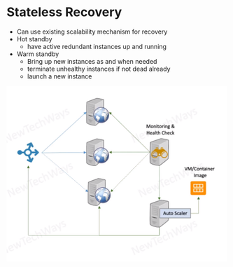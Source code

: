 # Stateless Recovery

- Can use existing scalability mechanism for recovery
- Hot standby
  - have active redundant instances up and running
- Warm standby
  - Bring up new instances as and when needed
  - terminate unhealthy instances if not dead already
  - launch a new instance

![Alt text](./images/image-21.png)
